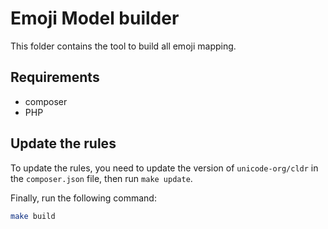 # Emoji Model builder

This folder contains the tool to build all emoji mapping.

## Requirements

* composer
* PHP

## Update the rules

To update the rules, you need to update the version of `unicode-org/cldr` in the
`composer.json` file, then run `make update`.

Finally, run the following command:

```bash
make build
```